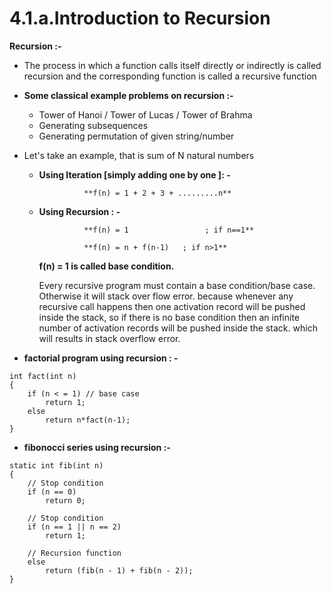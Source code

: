 # 4.1.a.Introduction to Recursion

**Recursion :-** 

- The process in which a function calls itself directly or indirectly is called recursion and the corresponding function is called a recursive function

- **Some classical example problems on recursion :-**
    - Tower of Hanoi / Tower of Lucas / Tower of Brahma
    - Generating subsequences
    - Generating permutation of given string/number

- Let's take an example, that is sum of N natural numbers
    - **Using Iteration [simply adding one by one ]: -**

                    **f(n) = 1 + 2 + 3 + .........n**

    - **Using Recursion : -**

                    **f(n) = 1                 ; if n==1**

                    **f(n) = n + f(n-1)   ; if n>1**

        **f(n) = 1 is called base condition.** 

        Every recursive program must contain a base condition/base case. Otherwise it will stack over flow error. because whenever any recursive call happens then one activation record will be pushed inside the stack, so if there is no base condition then an infinite number of activation records will be pushed inside the stack. which will results in stack overflow error.

- **factorial program using recursion : -**

```abap
int fact(int n)
{
    if (n < = 1) // base case
        return 1;
    else    
        return n*fact(n-1);    
}
```

- **fibonocci series using recursion :-**

```abap
static int fib(int n)
{
    // Stop condition
    if (n == 0)
        return 0;
 
    // Stop condition
    if (n == 1 || n == 2)
        return 1;
 
    // Recursion function
    else
        return (fib(n - 1) + fib(n - 2));
}
```